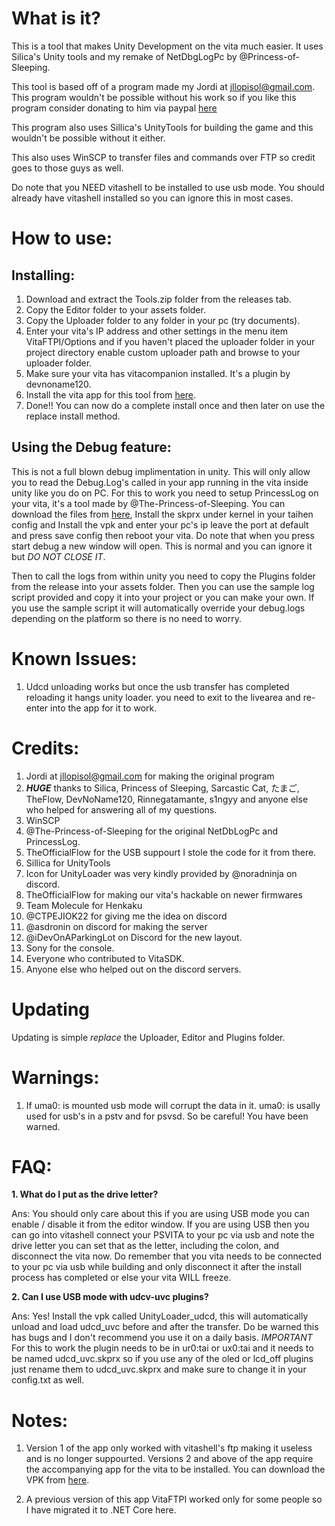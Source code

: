 # What is it?
This is a tool that makes Unity Development on the vita much easier. It uses Silica's Unity tools and my remake of NetDbgLogPc by @Princess-of-Sleeping.

This tool is based off of a program made my Jordi at jllopisol@gmail.com. This program wouldn't be possible without his work so if you like this program consider donating to him via paypal [here](https://www.paypal.com/cgi-bin/webscr?cmd=_s-xclick&hosted_button_id=RMFDRTBU49E8E)

This program also uses Sillica's UnityTools for building the game and this wouldn't be possible without it either.

This also uses WinSCP to transfer files and commands over FTP so credit goes to those guys as well.

Do note that you NEED vitashell to be installed to use usb mode. You should already have vitashell installed so you can ignore this in most cases.

# How to use: 
## Installing: 
1. Download and extract the Tools.zip folder from the releases tab.
1. Copy the Editor folder to your assets folder.
1. Copy the Uploader folder to any folder in your pc (try documents).
1. Enter your vita's IP address and other settings in the menu item VitaFTPI/Options and if you haven't placed the uploader folder in your project directory enable custom uploader path and browse to your uploader folder.
1. Make sure your vita has vitacompanion installed. It's a plugin by devnoname120.
1. Install the vita app for this tool from [here](https://github.com/Ibrahim778/Unity-Loader/releases).
1. Done!! You  can now do a complete install once and then later on use the replace install method.

## Using the Debug feature: 
This is not a full blown debug implimentation in unity. This will only allow you to read the Debug.Log's called in your app running in the vita inside unity like you do on PC.
For this to work you need to setup PrincessLog on your vita, it's a tool made by @The-Princess-of-Sleeping. You can download the files from [here](https://github.com/CelesteBlue-dev/PSVita-RE-tools/tree/master/PrincessLog/build), Install the skprx under kernel in your taihen config and Install the vpk and enter your pc's ip leave the port at default and press save config then reboot your vita. Do note that when you press start debug a new window will open. This is normal and you can ignore it but *DO NOT CLOSE IT*.

Then to call the logs from within unity you need to copy the Plugins folder from the release into your assets folder. Then you can use the sample log script provided and copy it into your project or you can make your own. If you use the sample script it will automatically override your debug.logs depending on the platform so there is no need to worry.

# Known Issues:
1. Udcd unloading works but once the usb transfer has completed reloading it hangs unity loader. you need to exit to the livearea and re-enter into the app for it to work.

# Credits: 
1. Jordi at jllopisol@gmail.com for making the original program
1. __*HUGE*__ thanks to Silica, Princess of Sleeping, Sarcastic Cat, たまご, TheFlow, DevNoName120, Rinnegatamante, s1ngyy and anyone else who helped for answering all of my questions.
1. WinSCP
1. @The-Princess-of-Sleeping for the original NetDbLogPc and PrincessLog.
1. TheOfficialFlow for the USB suppourt I stole the code for it from there.
1. Sillica for UnityTools
1. Icon for UnityLoader was very kindly provided by @noradninja on discord.
1. TheOfficialFlow for making our vita's hackable on newer firmwares
1. Team Molecule for Henkaku
1. @CTPEJIOK22 for giving me the idea on discord
1. @asdronin on discord for making the server
1. @iDevOnAParkingLot on Discord for the new layout.
1. Sony for the console.
1. Everyone who contributed to VitaSDK. 
1. Anyone else who helped out on the discord servers.

# Updating

Updating is simple *replace* the Uploader, Editor and Plugins folder.

# Warnings:
1. If uma0: is mounted usb mode will corrupt the data in it. uma0: is usally used for usb's in a pstv and for psvsd. So be careful! You have been warned.

# FAQ:
**1. What do I put as the drive letter?**

Ans: You should only care about this if you are using USB mode you can enable / disable it from the editor window. If you are using USB then you can go into vitashell connect your PSVITA to your pc via usb and note the drive letter you can set that as the letter, including the colon, and disconnect the vita now. Do remember that you vita needs to be connected to your pc via usb while building and only disconnect it after the install process has completed or else your vita WILL freeze.

**2. Can I use USB mode with udcv-uvc plugins?**

Ans: Yes! Install the vpk called UnityLoader_udcd, this will automatically unload and load udcd_uvc before and after the transfer. Do be warned this has bugs and I don't recommend you use it on a daily basis. *IMPORTANT* For this to work the plugin needs to be in ur0:tai or ux0:tai and it needs to be named udcd_uvc.skprx so if you use any of the oled or lcd_off plugins just rename them to udcd_uvc.skprx and make sure to change it in your config.txt as well.

# Notes:
1. Version 1 of the app only worked with vitashell's ftp making it useless and is no longer suppourted. Versions 2 and above of the app require the accompanying app for the vita to be installed. You can download the VPK from [here](https://github.com/Ibrahim778/Unity-Loader/releases).

1. A previous version of this app VitaFTPI worked only for some people so I have migrated it to .NET Core here.
